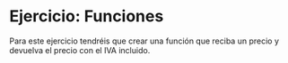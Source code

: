 # Ejercicio: Funciones
Para este ejercicio tendréis que crear una función que reciba un precio y devuelva el precio con el IVA incluido.
